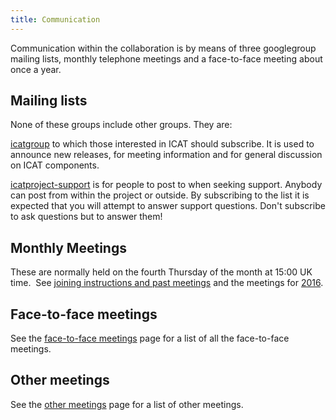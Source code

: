 ```yaml
---
title: Communication
---
```


Communication within the collaboration is by means of three googlegroup
mailing lists, monthly telephone meetings and a face-to-face meeting
about once a year.

## Mailing lists

None of these groups include other groups. They are:

[icatgroup](http://groups.google.com/group/icatgroup) to which those
interested in ICAT should subscribe. It is used to announce new
releases, for meeting information and for general discussion on ICAT
components.

[icatproject-support](http://groups.google.com/group/icatproject-support) is
for people to post to when seeking support. Anybody can post from within
the project or outside. By subscribing to the list it is expected that
you will attempt to answer support questions. Don't subscribe to ask
questions but to answer them!

## Monthly Meetings

These are normally held on the fourth Thursday of the month at 15:00 UK
time.  See [joining instructions and past meetings](/collaboration/communication/monthly-meetings/ "Monthly Meetings")
and the meetings for
[2016](/collaboration/communication/monthly-meetings/2016-meetings/).

## Face-to-face meetings

See the [face-to-face meetings](/collaboration/communication/face-to-face-meetings) page for a list of all the face-to-face meetings.

## Other meetings

See the [other meetings](/collaboration/communication/other-meetings) page for a list of other meetings.
